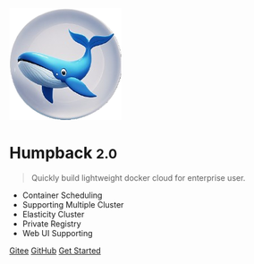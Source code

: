![logo](_media/logo-nobg.png)

# Humpback <small>2.0</small>

> Quickly build lightweight docker cloud for enterprise user.

- Container Scheduling
- Supporting Multiple Cluster
- Elasticity Cluster
- Private Registry
- Web UI Supporting

[Gitee](https://gitee.com/humpbacks/humpback)
[GitHub](https://github.com/humpback/humpback)
[Get Started](#Humpback)